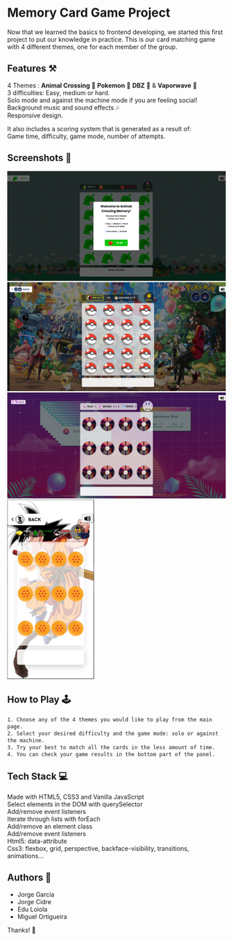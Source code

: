 
# Memory Card Game Project

Now that we learned the basics to frontend developing, we started this first project to put our knowledge in practice. 
This is our card matching game with 4 different themes, one for each member of the group.

## Features ⚒️
4 Themes : **Animal Crossing** 🐼 
**Pokemon** 🔴
**DBZ** 🐉 & 
**Vaporwave** 🌸  
3 difficulties: Easy, medium or hard.  
Solo mode and against the machine mode if you are feeling social!  
Background music and sound effects 🎶  
Responsive design.  

It also includes a scoring system that is generated as a result of:  
Game time, difficulty, game mode, number of attempts.


## Screenshots 📸

<img src="/img/screenshots/ac.png" alt="drawing" width="700"/>
<img src="/img/screenshots/pokemon.png" alt="drawing" width="700"/>
<img src="/img/screenshots/vapor.png" alt="drawing" width="700"/>
<img src="/img/screenshots/dbz.png" alt="drawing" width="200"/>





## How to Play 🕹️
    1. Choose any of the 4 themes you would like to play from the main page.
    2. Select your desired difficulty and the game mode: solo or against the machine.
    3. Try your best to match all the cards in the less amount of time.
    4. You can check your game results in the bottom part of the panel.
## Tech Stack 💻

Made with HTML5, CSS3 and Vanilla JavaScript  
Select elements in the DOM with querySelector  
Add/remove event listeners  
Iterate through lists with forEach  
Add/remove an element class  
Add/remove event listeners  
Html5: data-attribute  
Css3: flexbox, grid, perspective, backface-visibility, transitions, animations...


## Authors 🧍

- Jorge García  
- Jorge Cidre  
- Edu Loiola  
- Miguel Ortigueira

Thanks! 🫶
